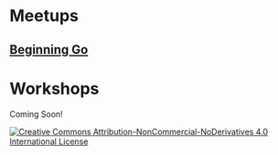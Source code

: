 # Meetups

## [Beginning Go](https://github.com/gSchool/go/blob/master/Events/Meetups/Beginning-Go/readme.md)

# Workshops

Coming Soon!


[![Creative Commons Attribution-NonCommercial-NoDerivatives 4.0 International License](https://i.creativecommons.org/l/by-nc-nd/4.0/88x31.png)](http://creativecommons.org/licenses/by-nc-nd/4.0/)

